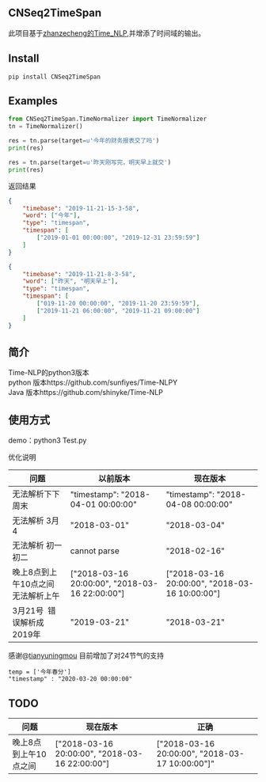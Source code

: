 ## CNSeq2TimeSpan
此项目基于[zhanzecheng的Time_NLP](https://github.com/zhanzecheng/Time_NLP),并增添了时间域的输出。

## Install
```shell script
pip install CNSeq2TimeSpan
```

## Examples
```python
from CNSeq2TimeSpan.TimeNormalizer import TimeNormalizer
tn = TimeNormalizer()

res = tn.parse(target=u'今年的财务报表交了吗')
print(res)

res = tn.parse(target=u'昨天刚写完，明天早上就交')
print(res)
```
返回结果
```json
{
	"timebase": "2019-11-21-15-3-58",
	"word": ["今年"],
	"type": "timespan",
	"timespan": [
		["2019-01-01 00:00:00", "2019-12-31 23:59:59"]
	]
}

{
	"timebase": "2019-11-21-8-3-58",
	"word": ["昨天", "明天早上"],
	"type": "timespan",
	"timespan": [
		["019-11-20 00:00:00", "2019-11-20 23:59:59"],
		["2019-11-21 06:00:00", "2019-11-21 09:00:00"]
	]
}
```

## 简介
Time-NLP的python3版本   
python 版本https://github.com/sunfiyes/Time-NLPY  
Java 版本https://github.com/shinyke/Time-NLP

## 使用方式 
demo：python3 Test.py

优化说明
    
| 问题          | 以前版本                                     | 现在版本                    |
| ----------- | ---------------------------------------- | ---------------------- |
| 无法解析下下周末     | "timestamp": "2018-04-01 00:00:00"                                    | "timestamp": "2018-04-08 00:00:00"                 |
| 无法解析 3月4         | "2018-03-01"                                   | "2018-03-04"               |
| 无法解析 初一 初二      | cannot parse                                    | "2018-02-16"              |
| 晚上8点到上午10点之间  无法解析上午      | ["2018-03-16 20:00:00", "2018-03-16 22:00:00"] |  ["2018-03-16 20:00:00", "2018-03-16 10:00:00"]|
| 3月21号  错误解析成2019年      | "2019-03-21" | "2018-03-21" |

感谢@[tianyuningmou](https://github.com/tianyuningmou) 目前增加了对24节气的支持


    temp = ['今年春分']
    "timestamp" : "2020-03-20 00:00:00"

## TODO

| 问题          | 现在版本                                     | 正确
| ----------- | ---------------------------------------- | ---------------------- |
| 晚上8点到上午10点之间     |  ["2018-03-16 20:00:00", "2018-03-16 22:00:00"] |  ["2018-03-16 20:00:00", "2018-03-17 10:00:00"]"                                    | "timestamp": "2018-04-08 00:00:00"                 |
